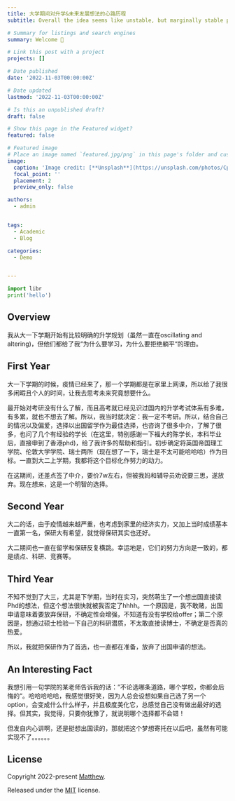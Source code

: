 ```yaml
---
title: 大学期间对升学&未来发展想法的心路历程
subtitle: Overall the idea seems like unstable, but marginally stable precisely 👋

# Summary for listings and search engines
summary: Welcome 👋 

# Link this post with a project
projects: []

# Date published
date: '2022-11-03T00:00:00Z'

# Date updated
lastmod: '2022-11-03T00:00:00Z'

# Is this an unpublished draft?
draft: false

# Show this page in the Featured widget?
featured: false

# Featured image
# Place an image named `featured.jpg/png` in this page's folder and customize its options here.
image:
  caption: 'Image credit: [**Unsplash**](https://unsplash.com/photos/CpkOjOcXdUY)'
  focal_point: ''
  placement: 2
  preview_only: false

authors:
  - admin


tags:
  - Academic
  - Blog

categories:
  - Demo


---
```


```python
import libr
print('hello')
```

## Overview

我从大一下学期开始有比较明确的升学规划（虽然一直在oscillating and altering)，但他们都给了我“为什么要学习，为什么要拒绝躺平“的理由。

## First Year

大一下学期的时候，疫情已经来了，那一个学期都是在家里上网课，所以给了我很多闲暇且个人的时间，让我去思考未来究竟想要什么。

最开始对考研没有什么了解，而且高考就已经见识过国内的升学考试体系有多难，有多累，就也不想去了解。所以，我当时就决定：我一定不考研。所以，结合自己的情况以及偏爱，选择以出国留学作为最佳选择，也咨询了很多中介，了解了很多，也问了几个有经验的学长（在这里，特别感谢一下福大的陈学长，本科毕业后，直接申到了香港phd)，给了我许多的帮助和指引。初步确定将英国帝国理工学院、伦敦大学学院、瑞士两所（现在想了一下，瑞士是不太可能哈哈哈）作为目标。一直到大二上学期，我都将这个目标化作努力的动力。

在这期间，还差点签了中介，要价7w左右，但被我妈和辅导员劝说要三思，遂放弃。现在想来，这是一个明智的选择。


## Second Year

大二的话，由于疫情越来越严重，也考虑到家里的经济实力，又加上当时成绩基本一直第一名，保研大有希望，就觉得保研其实也还好。

大二期间也一直在留学和保研反复横跳。幸运地是，它们的努力方向是一致的，都是绩点、科研、竞赛等。



## Third Year

不知不觉到了大三，尤其是下学期，当时在实习，突然萌生了一个想出国直接读Phd的想法，但这个想法很快就被我否定了hhhh。一个原因是，我不敢赌，出国申请意味着要放弃保研，不确定性会增强，不知道有没有学校给offer；第二个原因是，想通过硕士检验一下自己的科研潜质，不太敢直接读博士，不确定是否真的热爱。

所以，我就把保研作为了首选，也一直都在准备，放弃了出国申请的想法。


## An Interesting Fact

我想引用一句学院的某老师告诉我的话：”不论选哪条道路，哪个学校，你都会后悔的“。哈哈哈哈哈，我感觉很好笑，因为人总会设想如果自己选了另一个option，会变成什么什么样子，并且极度美化它，总感觉自己没有做出最好的选择。但其实，我觉得，只要你犹豫了，就说明哪个选择都不会错！

但发自内心讲啊，还是挺想出国读的，那就把这个梦想寄托在以后吧，虽然有可能实现不了。。。。。。

## License

Copyright 2022-present [Matthew](https://matthew-jiayuan-su.netlify.app).

Released under the [MIT](https://github.com/SU-JIAYUAN/academic-website/blob/main/LICENSE.md) license.

